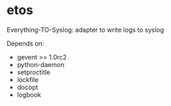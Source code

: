 etos
====

Everything-TO-Syslog: adapter to write logs to syslog

Depends on:
- gevent >= 1.0rc2
- python-daemon
- setproctitle
- lockfile
- docopt
- logbook